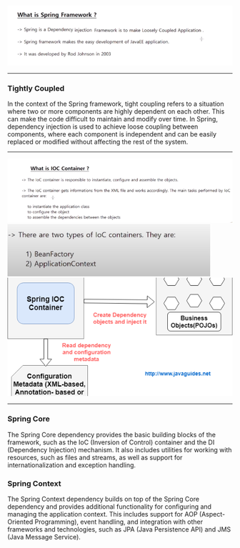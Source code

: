 ![img.png](img.png)

---
### Tightly Coupled
In the context of the Spring framework, tight coupling refers to a situation where two or more components are highly dependent on each other. This can make the code difficult to maintain and modify over time. In Spring, dependency injection is used to achieve loose coupling between components, where each component is independent and can be easily replaced or modified without affecting the rest of the system.

---
![img_1.png](img_1.png)
![img_2.png](img_2.png)
![img_3.png](img_3.png)

---
### Spring Core
The Spring Core dependency provides the basic building blocks of the framework, such as the IoC (Inversion of Control) container and the DI (Dependency Injection) mechanism. It also includes utilities for working with resources, such as files and streams, as well as support for internationalization and exception handling.

### Spring Context 
The Spring Context dependency builds on top of the Spring Core dependency and provides additional functionality for configuring and managing the application context. This includes support for AOP (Aspect-Oriented Programming), event handling, and integration with other frameworks and technologies, such as JPA (Java Persistence API) and JMS (Java Message Service).
